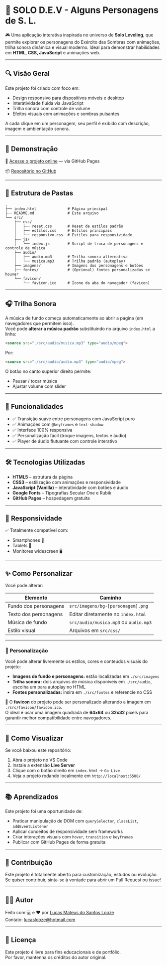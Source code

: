 # 🖤 SOLO D.E.V - Alguns Personagens de S. L.

🎮 Uma aplicação interativa inspirada no universo de **Solo Leveling**, que permite explorar os personagens do Exército das Sombras com animações, trilha sonora dinâmica e visual moderno. Ideal para demonstrar habilidades em **HTML, CSS, JavaScript** e animações web.

---

## 🔍 Visão Geral

Este projeto foi criado com foco em:
- Design responsivo para dispositivos móveis e desktop
- Interatividade fluida via JavaScript
- Trilha sonora com controle de volume
- Efeitos visuais com animações e sombras pulsantes

A cada clique em um personagem, seu perfil é exibido com descrição, imagem e ambientação sonora.

---

## 🚀 Demonstração

🔗 [Acesse o projeto online](https://angordrot.github.io/SOLO-DEV/) — via GitHub Pages

📦 [Repositório no GitHub](https://github.com/AngorDrot/SOLO-DEV)

---

## 📂 Estrutura de Pastas

```plaintext
.
├── index.html              # Página principal
├── README.md               # Este arquivo
└── src/
    ├── css/
    │   ├── reset.css       # Reset de estilos padrão
    │   ├── estilos.css     # Estilos principais
    │   └── responsivo.css  # Estilos para responsividade
    ├── js/
    │   └── index.js        # Script de troca de personagens e controle de música
    ├── audio/
    │   ├── audio.mp3       # Trilha sonora alternativa
    │   └── musica.mp3      # Trilha padrão (autoplay)
    ├── imagens/            # Imagens dos personagens e botões
    ├── fontes/             # (Opcional) fontes personalizadas se houver
    └── favicon/
        └── favicon.ico     # Ícone da aba do navegador (favicon)
```

---

## 🎧 Trilha Sonora

A música de fundo começa automaticamente ao abrir a página (em navegadores que permitem isso).  
Você pode **alterar a música padrão** substituindo no arquivo `index.html` a linha:

```html
<source src="./src/audio/musica.mp3" type="audio/mpeg">
```

Por:
```html
<source src="./src/audio/audio.mp3" type="audio/mpeg">
```

O botão no canto superior direito permite:
- Pausar / tocar música
- Ajustar volume com slider

---

## 🧪 Funcionalidades

- ✅ Transição suave entre personagens com JavaScript puro
- ✅ Animações com `@keyframes` e `text-shadow`
- ✅ Interface 100% responsiva
- ✅ Personalização fácil (troque imagens, textos e áudio)
- ✅ Player de áudio flutuante com controle interativo

---

## 🛠️ Tecnologias Utilizadas

- **HTML5** – estrutura da página
- **CSS3** – estilização com animações e responsividade
- **JavaScript (Vanilla)** – interatividade com botões e áudio
- **Google Fonts** – Tipografias Secular One e Rubik
- **GitHub Pages** – hospedagem gratuita

---

## 📱 Responsividade

✅ Totalmente compatível com:
- Smartphones 📱
- Tablets 📲
- Monitores widescreen 🖥️

---

## ✨ Como Personalizar

Você pode alterar:

| Elemento       | Caminho                              |
|----------------|--------------------------------------|
| Fundo dos personagens | `src/imagens/bg-[personagem].png` |
| Texto dos personagens | Editar diretamente no `index.html` |
| Música de fundo       | `src/audio/musica.mp3` ou `audio.mp3` |
| Estilo visual         | Arquivos em `src/css/` |

---

### 🎨 Personalização

Você pode alterar livremente os estilos, cores e conteúdos visuais do projeto:

- **Imagens de fundo e personagens:** estão localizadas em `./src/imagens`
- **Trilha sonora:** dois arquivos de música disponíveis em `./src/audio`, escolha um para autoplay no HTML
- **Fontes personalizadas:** insira em `./src/fontes` e referencie no CSS

🔹 O **favicon** do projeto pode ser personalizado alterando a imagem em `./src/favicon/favicon.ico`.  
O ideal é usar uma imagem quadrada de **64x64** ou **32x32** pixels para garantir melhor compatibilidade entre navegadores.

---

## 📌 Como Visualizar

Se você baixou este repositório:

1. Abra o projeto no VS Code
2. Instale a extensão **Live Server**
3. Clique com o botão direito em `index.html` → `Go Live`
4. Veja o projeto rodando localmente em `http://localhost:5500/`

---

## 📚 Aprendizados

Este projeto foi uma oportunidade de:
- Praticar manipulação de DOM com `querySelector`, `classList`, `addEventListener`
- Aplicar conceitos de responsividade sem frameworks
- Criar interações visuais com `hover`, `transition` e `keyframes`
- Publicar com GitHub Pages de forma gratuita

---

## 🤝 Contribuição

Este projeto é totalmente aberto para customização, estudos ou evolução.  
Se quiser contribuir, sinta-se à vontade para abrir um Pull Request ou issue!

---

## 👨‍💻 Autor

Feito com 💻 e ❤️ por [Lucas Mateus do Santos Looze](https://github.com/AngorDrot)  
Contato: [lucaslooze@hotmail.com](mailto:lucaslooze@hotmail.com)


---

## 📜 Licença

Este projeto é livre para fins educacionais e de portfólio.  
Por favor, mantenha os créditos do autor original.
